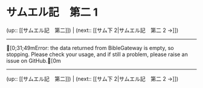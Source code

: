 # サムエル記　第二 1

(up:: [[サムエル記　第二]]) | (next:: [[サム下 2|サムエル記　第二 2 →]])

***
[0;31;49mError: the data returned from BibleGateway is empty, so stopping. Please check your usage, and if still a problem, please raise an issue on GitHub.[0m

***

(up:: [[サムエル記　第二]]) | (next:: [[サム下 2|サムエル記　第二 2 →]])
